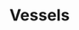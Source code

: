 ---
title: Vessels
_hide_content: true
description_markdown:
permalink: /ceramics/vessels/
archive: false
order_number: 1
_gallery_date: 2022-05-01 00:00:00
main_image_path: /assets/images/6820-screen-copy-1.jpg
images:
  - image_path: /assets/images/6820-screen-copy.jpg
    image_title: Orange and green vessel
    image_description:
  - image_path: /assets/images/6826-screen-copy.jpg
    image_title: detail 1
    image_description:
  - image_path: /assets/images/6825-screen-copy.jpg
    image_title: detail 2
    image_description:
  - image_path: /assets/images/6827-screen-copy.jpg
    image_title: Blue and green vessel
    image_description:
  - image_path: /assets/images/6831-screen-copy.jpg
    image_title: detail 1
    image_description:
  - image_path: /assets/images/6829-screen-copy.jpg
    image_title: detail 2
    image_description:
  - image_path: /assets/images/6808-screen-copy.jpg
    image_title: Floral vessel, view 1
    image_description:
  - image_path: /assets/images/6817-screen-copy.jpg
    image_title: detail
    image_description:
  - image_path: /assets/images/6812-screen-copy.jpg
    image_title: view 2
    image_description:
  - image_path: /assets/images/6833-screen-copy.jpg
    image_title: Blue and orange vessel (view 1)
    image_description:
  - image_path: /assets/images/6834-screen-copy.jpg
    image_title: Blue and orange vessel (view 2)
    image_description:
_options:
  image_path:
    uploads_dir: assets/images/:year
    width: 1200
    height: 1200
    resize_style: contain
    mime_type: image/jpeg
  main_image_path:
    uploads_dir: assets/images/:year
    width: 1200
    height: 800
    resize_style: contain
    mime_type: image/jpeg
_comments:
  title: Gallery title
  permalink: Be careful editing this
  main_image_path: Image used to represent your gallery
  images: Add and edit your gallery images here
  image_description: May only be used in the close up of an image
  order_number: Display order on the installations page
  archive: Should we archive it?
---